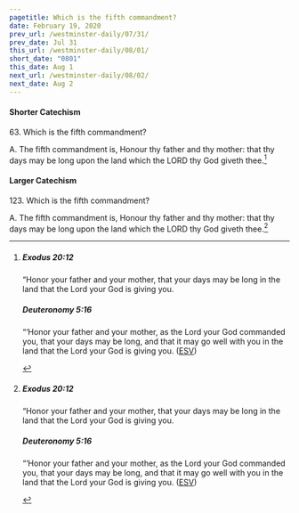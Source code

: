 ```yaml
---
pagetitle: Which is the fifth commandment?
date: February 19, 2020
prev_url: /westminster-daily/07/31/
prev_date: Jul 31
this_url: /westminster-daily/08/01/
short_date: "0801"
this_date: Aug 1
next_url: /westminster-daily/08/02/
next_date: Aug 2
---
```


#### Shorter Catechism

<span class="q">63.</span> Which is the fifth commandment?

<span class="q">A.</span> The fifth commandment is, Honour thy father and thy mother: that thy days may be long upon the land which the LORD thy God giveth thee.[^fnref:wsc1]


[^fnref:wsc1]: <div class="esv"><h5>Exodus 20:12</h5> <div class="esv-text"><p id="p02020012.01-1">&#8220;Honor your father and your mother, that your days may be long in the land that the <span class="small-caps">Lord</span> your God is giving you.</p> </div><h5>Deuteronomy 5:16</h5> <div class="esv-text"><p id="p05005016.01-2">&#8220;&#8216;Honor your father and your mother, as the <span class="small-caps">Lord</span> your God commanded you, that your days may be long, and that it may go well with you in the land that the <span class="small-caps">Lord</span> your God is giving you.  (<a href="http://www.esv.org" class="copyright">ESV</a>)</p> </div> </div>


#### Larger Catechism

<span class="q">123.</span> Which is the fifth commandment?

<span class="q">A.</span> The fifth commandment is, Honour thy father and thy mother: that thy days may be long upon the land which the LORD thy God giveth thee.[^fnref:wlc1]


[^fnref:wlc1]: <div class="esv"><h5>Exodus 20:12</h5> <div class="esv-text"><p id="p02020012.01-1">&#8220;Honor your father and your mother, that your days may be long in the land that the <span class="small-caps">Lord</span> your God is giving you.</p> </div><h5>Deuteronomy 5:16</h5> <div class="esv-text"><p id="p05005016.01-2">&#8220;&#8216;Honor your father and your mother, as the <span class="small-caps">Lord</span> your God commanded you, that your days may be long, and that it may go well with you in the land that the <span class="small-caps">Lord</span> your God is giving you.  (<a href="http://www.esv.org" class="copyright">ESV</a>)</p> </div> </div>

